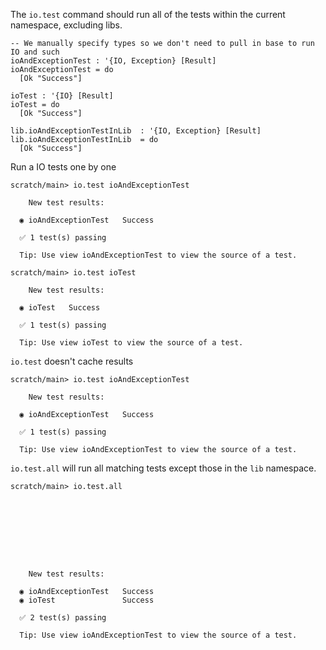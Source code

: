 The `io.test` command should run all of the tests within the current namespace, excluding libs.

```unison
-- We manually specify types so we don't need to pull in base to run IO and such
ioAndExceptionTest : '{IO, Exception} [Result]
ioAndExceptionTest = do 
  [Ok "Success"]

ioTest : '{IO} [Result]
ioTest = do 
  [Ok "Success"]

lib.ioAndExceptionTestInLib  : '{IO, Exception} [Result]
lib.ioAndExceptionTestInLib  = do 
  [Ok "Success"]
```

Run a IO tests one by one 

```ucm
scratch/main> io.test ioAndExceptionTest

    New test results:
  
  ◉ ioAndExceptionTest   Success
  
  ✅ 1 test(s) passing
  
  Tip: Use view ioAndExceptionTest to view the source of a test.

scratch/main> io.test ioTest

    New test results:
  
  ◉ ioTest   Success
  
  ✅ 1 test(s) passing
  
  Tip: Use view ioTest to view the source of a test.

```
`io.test` doesn't cache results

```ucm
scratch/main> io.test ioAndExceptionTest

    New test results:
  
  ◉ ioAndExceptionTest   Success
  
  ✅ 1 test(s) passing
  
  Tip: Use view ioAndExceptionTest to view the source of a test.

```
`io.test.all` will run all matching tests except those in the `lib` namespace.

```ucm
scratch/main> io.test.all

  

  

  

  

    New test results:
  
  ◉ ioAndExceptionTest   Success
  ◉ ioTest               Success
  
  ✅ 2 test(s) passing
  
  Tip: Use view ioAndExceptionTest to view the source of a test.

```
